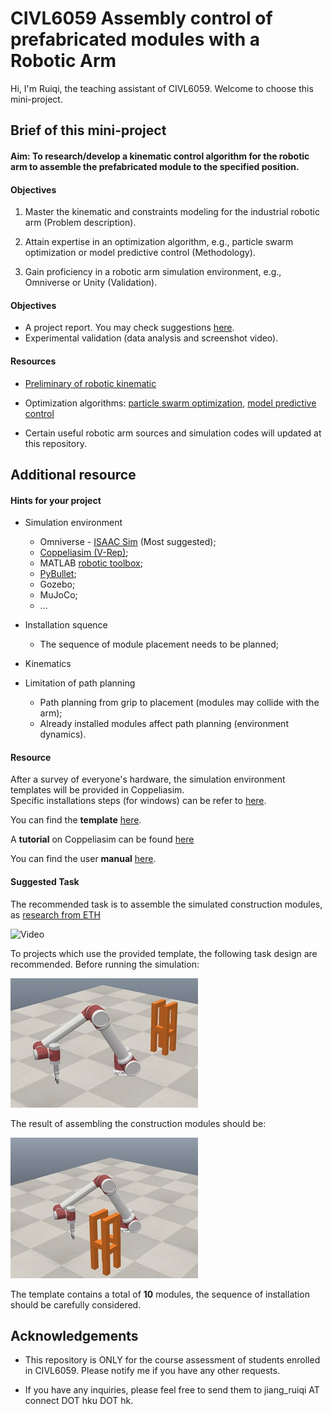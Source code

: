 # CIVL6059 Assembly control of prefabricated modules with a Robotic Arm

Hi, I'm Ruiqi, the teaching assistant of CIVL6059. Welcome to choose this mini-project.

## Brief of this mini-project

#### Aim: To research/develop a kinematic control algorithm for the robotic arm to assemble the prefabricated module to the specified position.

#### Objectives

1. Master the kinematic and constraints modeling for the industrial robotic arm (Problem description).

2. Attain expertise in an optimization algorithm, e.g., particle swarm optimization or model predictive control (Methodology).

3. Gain proficiency in a robotic arm simulation environment, e.g., Omniverse or Unity (Validation).  

#### Objectives

- A project report. You may check suggestions [here](https://richj233.github.io/CIVL6060_AI4Maintenance-Robotics/).
- Experimental validation (data analysis and screenshot video).

#### Resources

- [Preliminary of robotic kinematic](https://www.coursera.org/learn/robotics1/home/welcome)

- Optimization algorithms: [particle swarm optimization](https://www.youtube.com/watch?v=JhgDMAm-imI), [model predictive control](https://engineering.purdue.edu/~zak/Second_ed/MPC_handout.pdf)

- Certain useful robotic arm sources and simulation codes will updated at this repository.

## Additional resource

#### Hints for your project

- Simulation environment  
  - Omniverse - [ISAAC Sim](https://developer.nvidia.com/isaac/sim) (Most suggested);  
  - [Coppeliasim (V-Rep)](https://www.coppeliarobotics.com/);  
  - MATLAB [robotic toolbox](https://petercorke.com/toolboxes/robotics-toolbox/);  
  - [PyBullet](https://github.com/bulletphysics/bullet3);  
  - Gozebo;
  - MuJoCo;
  - ...
  
- Installation squence
  - The sequence of module placement needs to be planned;  

- Kinematics

- Limitation of path planning
  - Path planning from grip to placement (modules may collide with the arm);
  - Already installed modules affect path planning (environment dynamics).

#### Resource

After a survey of everyone's hardware, the simulation environment templates will be provided in Coppeliasim.  
Specific installations steps (for windows) can be refer to [here](https://blog.csdn.net/JS_Bin/article/details/126562347).

You can find the **template** [here](./Resource/).

A **tutorial** on Coppeliasim can be found [here](https://www.bilibili.com/video/BV1x3411W75n/?share_source=copy_web&vd_source=927e3ad5479ab836ade5b3e1fe4431f4)

You can find the user **manual** [here](https://manual.coppeliarobotics.com/).

#### Suggested Task  

The recommended task is to assemble the simulated construction modules, as [research from ETH](https://ethz.ch/en/news-and-events/eth-news/news/2018/03/spatial-timber-assemblies.html)

![Video](./Video.gif)

To projects which use the provided template, the following task design are recommended. Before running the simulation:

![Before](./Before.png "Before")

The result of assembling the construction modules should be:

![After](./After.png "After")

The template contains a total of **10** modules, the sequence of installation should be carefully considered.
  
## Acknowledgements

- This repository is ONLY for the course assessment of students enrolled in CIVL6059. Please notify me if you have any other requests.

- If you have any inquiries, please feel free to send them to jiang_ruiqi AT connect DOT hku DOT hk.